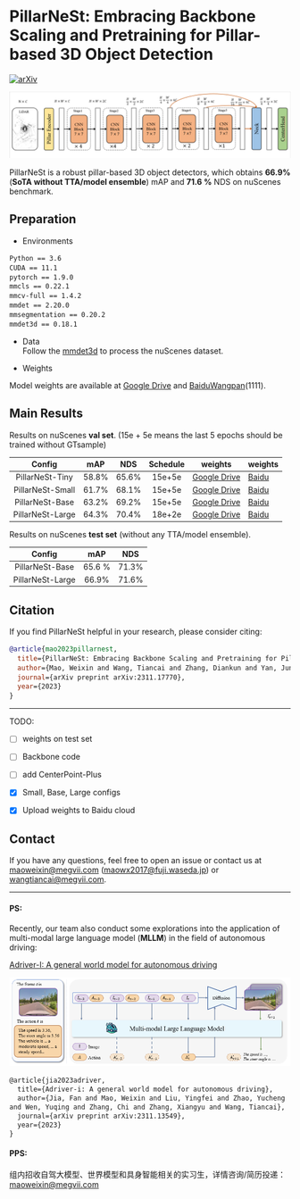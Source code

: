 # PillarNeSt: Embracing Backbone Scaling and Pretraining for Pillar-based 3D Object Detection

[![arXiv](https://img.shields.io/badge/arXiv-Paper-<COLOR>.svg)](https://arxiv.org/abs/2311.17770)





![arch_pillarnest](https://github.com/WayneMao/PillarNeSt/blob/main/figs/arch_pillarnest.png)



PillarNeSt is a robust  pillar-based 3D object detectors, which obtains **66.9%**(**SoTA without TTA/model ensemble**) mAP and **71.6 %** NDS on nuScenes benchmark. 



## Preparation

* Environments
```txt
Python == 3.6
CUDA == 11.1
pytorch == 1.9.0
mmcls == 0.22.1
mmcv-full == 1.4.2
mmdet == 2.20.0
mmsegmentation == 0.20.2
mmdet3d == 0.18.1
```

* Data   
Follow the [mmdet3d](https://github.com/open-mmlab/mmdetection3d/blob/master/docs/en/data_preparation.md) to process the nuScenes dataset.

- Weights

Model weights are available at [Google Drive](https://drive.google.com/drive/folders/13GyGPlq_Z7ma_KOKmkhPLMhMKsMo43cE?usp=sharing) and [BaiduWangpan](https://pan.baidu.com/s/1Ev1pXbST_XWEyD8CTVN2JQ?pwd=1111)(1111).

## Main Results
Results on nuScenes **val set**. (15e + 5e means the last 5 epochs should be trained without GTsample)

|      Config      |  mAP  |  NDS  | Schedule |                           weights                            | weights    |
| :--------------: | :---: | :---: | :------: | :----------------------------------------------------------: | ---------- |
| PillarNeSt-Tiny  | 58.8% | 65.6% |  15e+5e  | [Google Drive](https://drive.google.com/file/d/1LQ5kwCEUnCBVE7meObAwkVM2kbzfnYGC/view?usp=drive_link) | [Baidu](https://pan.baidu.com/s/1UosqfU651jPzkL1ck5E9Sw?pwd=1111) |
| PillarNeSt-Small | 61.7% | 68.1% |  15e+5e  | [Google Drive](https://drive.google.com/file/d/1EuGImxN_gM63Y9BUGfOjSqZwvB71v29A/view?usp=drive_link) | [Baidu](https://pan.baidu.com/s/1dvnoF3nHohsu2bIOJT33lw?pwd=1111) |
| PillarNeSt-Base  | 63.2% | 69.2% |  15e+5e  | [Google Drive](https://drive.google.com/file/d/1IgJXF-modx_VHru3WJpTp6-6sTpvexz_/view?usp=drive_link) | [Baidu](https://pan.baidu.com/s/1EJsJ_2XoE5U8N2Zf3f_QrQ?pwd=1111) |
| PillarNeSt-Large | 64.3% | 70.4% |  18e+2e  | [Google Drive](https://drive.google.com/file/d/1DBFfWKevf5Wz3z2eBPd4ww3NpVuwN7Be/view?usp=drive_link) | [Baidu](https://pan.baidu.com/s/1qyoJdDGnylxsyoSYCSQBnQ?pwd=1111) |


Results on nuScenes **test set** (without any TTA/model ensemble). 

|      Config      |  mAP   |  NDS  |
| :--------------: | :----: | :---: |
| PillarNeSt-Base  | 65.6 % | 71.3% |
| PillarNeSt-Large | 66.9%  | 71.6% |

## Citation
If you find PillarNeSt helpful in your research, please consider citing: 
```bibtex   
@article{mao2023pillarnest,
  title={PillarNeSt: Embracing Backbone Scaling and Pretraining for Pillar-based 3D Object Detection},
  author={Mao, Weixin and Wang, Tiancai and Zhang, Diankun and Yan, Junjie and Yoshie, Osamu},
  journal={arXiv preprint arXiv:2311.17770},
  year={2023}
}
```

---

TODO:

- [ ] weights on test set
- [ ] Backbone code
- [ ] add CenterPoint-Plus
- [x] Small, Base, Large configs
- [x] Upload weights to Baidu cloud



## Contact

If you have any questions, feel free to open an issue or contact us at maoweixin@megvii.com (maowx2017@fuji.waseda.jp) or wangtiancai@megvii.com.


---

#### PS:

Recently, our team also conduct some explorations into the application of multi-modal large language model (**MLLM**) in the field of autonomous driving:

 [Adriver-I: A general world model for autonomous driving](https://arxiv.org/abs/2311.13549)

 ![arch_adrive-I](figs/arch_adriver-I.png)

```
@article{jia2023adriver,
  title={Adriver-i: A general world model for autonomous driving},
  author={Jia, Fan and Mao, Weixin and Liu, Yingfei and Zhao, Yucheng and Wen, Yuqing and Zhang, Chi and Zhang, Xiangyu and Wang, Tiancai},
  journal={arXiv preprint arXiv:2311.13549},
  year={2023}
}
```

#### PPS:

组内招收自驾大模型、世界模型和具身智能相关的实习生，详情咨询/简历投递：maoweixin@megvii.com
